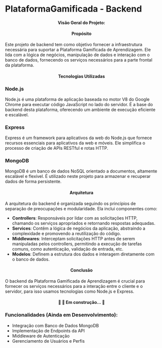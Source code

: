 # PlataformaGamificada - Backend

<h4 align="center"> 
	 Visão Geral do Projeto:
</h4>

<h4 align="center"> 
	 Propósito
</h4>

Este projeto de backend tem como objetivo fornecer a infraestrutura necessária para suportar a Plataforma Gamificada de Aprendizagem. Ele lida com a lógica de negócios, manipulação de dados e interação com o banco de dados, fornecendo os serviços necessários para a parte frontal da plataforma.

<h4 align="center"> 
	 Tecnologias Utilizadas
</h4>

### Node.js

Node.js é uma plataforma de aplicação baseada no motor V8 do Google Chrome para executar código JavaScript no lado do servidor. É a base do backend desta plataforma, oferecendo um ambiente de execução eficiente e escalável.

### Express

Express é um framework para aplicativos da web do Node.js que fornece recursos essenciais para aplicativos da web e móveis. Ele simplifica o processo de criação de APIs RESTful e rotas HTTP.

### MongoDB

MongoDB é um banco de dados NoSQL orientado a documentos, altamente escalável e flexível. É utilizado neste projeto para armazenar e recuperar dados de forma persistente.

<h4 align="center"> 
	 Arquitetura
</h4>

A arquitetura do backend é organizada seguindo os princípios de separação de preocupações e modularidade. Ela inclui componentes como:

- **Controllers**: Responsáveis por lidar com as solicitações HTTP, chamando os serviços apropriados e retornando respostas adequadas.
- **Services**: Contêm a lógica de negócios da aplicação, abstraindo a complexidade e promovendo a reutilização do código.
- **Middlewares**: Interceptam solicitações HTTP antes de serem manipuladas pelos controllers, permitindo a execução de tarefas comuns, como autenticação, validação de entrada, etc.
- **Modelos**: Definem a estrutura dos dados e interagem diretamente com o banco de dados.

<h4 align="center"> 
	 Conclusão
</h4>

O backend da Plataforma Gamificada de Aprendizagem é crucial para fornecer os serviços necessários para a interação entre o cliente e o servidor, para isso usamos tecnologias como Node.js e Express.

<h4 align="center"> 
	🚧   🚀  Em construção...  🚧
</h4>

### Funcionalidades (Ainda em Desenvolvimento):

- Integração com Banco de Dados MongoDB
- Implementação de Endpoints da API
- Middleware de Autenticação
- Gerenciamento de Usuários e Perfis
